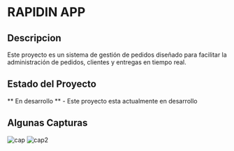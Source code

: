 # RAPIDIN APP
## Descripcion
Este proyecto es un sistema de gestión de pedidos diseñado para facilitar la administración de pedidos, clientes y entregas en tiempo real.
## Estado del Proyecto
** En desarrollo ** - Este proyecto esta actualmente en desarrollo 
## Algunas Capturas
![cap](https://drive.google.com/uc?export=view&id=1-Xybi-WwYFBuvN4T1BzRlrrBFLt8r76q)
![cap2](https://drive.google.com/uc?export=view&id=1tVu2QPnz4ZmH06gz2DmvcutluoIuDZER)

